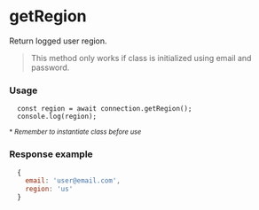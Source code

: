 # getRegion

Return logged user region.

> This method only works if class is initialized using email and password.


### Usage
```
  const region = await connection.getRegion();
  console.log(region);
```

<sup>* _Remember to instantiate class before use_</sup>


### Response example
```js
  {
    email: 'user@email.com',
    region: 'us'
  }
```